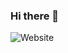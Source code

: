 ### Hi there 👋

<!--
**x-darkvanilla-x/x-darkvanilla-x** is a ✨ _special_ ✨ repository because its `README.md` (this file) appears on your GitHub profile.

Here are some ideas to get you started:

- 🔭 I’m currently working on ...
- 🌱 I’m currently learning ...
- 👯 I’m looking to collaborate on ...
- 🤔 I’m looking for help with ...
- 💬 Ask me about ...
- 📫 How to reach me: ...
- 😄 Pronouns: ...
- ⚡ Fun fact: ...
-->

<img alt="Website" src="https://img.shields.io/website?down_message=Down&label=MY WEBSITE&style=for-the-badge&up_message=Online&url=https://dipeshadelkar.netlify.app/%2F">
